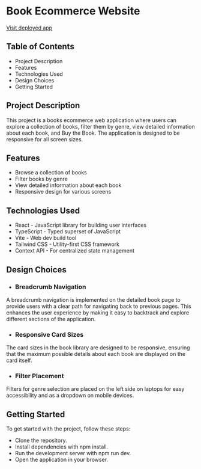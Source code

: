 # Book Ecommerce Website
  [Visit deployed app](https://book-store-ecommerce.netlify.app/)

## Table of Contents
- Project Description
- Features
- Technologies Used
- Design Choices
- Getting Started

## Project Description
This project is a books ecommerce web application where users can explore a collection of books, filter them by genre, view detailed information about each book, and Buy the Book. The application is designed to be responsive for all screen sizes.

## Features
- Browse a collection of books
- Filter books by genre
- View detailed information about each book
- Responsive design for various screens

## Technologies Used
- React - JavaScript library for building user interfaces
- TypeScript - Typed superset of JavaScript
- Vite - Web dev build tool
- Tailwind CSS - Utility-first CSS framework
- Context API - For centralized state management

## Design Choices

- ### Breadcrumb Navigation

A breadcrumb navigation is implemented on the detailed book page to provide users with a clear path for navigating back to previous pages. This enhances the user experience by making it easy to backtrack and explore different sections of the application.

- ### Responsive Card Sizes

The card sizes in the book library are designed to be responsive, ensuring that the maximum possible details about each book are displayed on the card itself. 

- ### Filter Placement

Filters for genre selection are placed on the left side on laptops for easy accessibility and as a dropdown on mobile devices.


## Getting Started
To get started with the project, follow these steps:

- Clone the repository.
- Install dependencies with npm install.
- Run the development server with npm run dev.
- Open the application in your browser.
